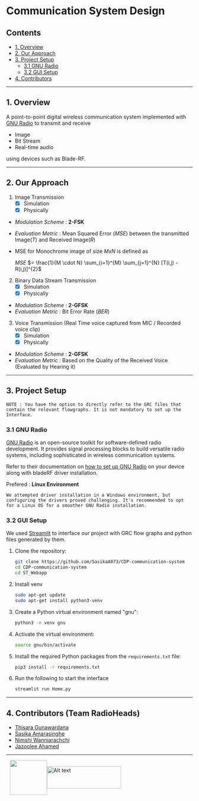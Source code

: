 # Communication System Design

## Contents

- [1. Overview](#1-overview)
- [2. Our Approach](#2-our-approach)
- [3. Project Setup](#3-project-setup)
  - [3.1 GNU Radio](#31-gnu-radio)
  - [3.2 GUI Setup](#32-gui-setup)
- [4. Contributors](#4-contributors-team-radioheads)

___

## 1. Overview

A point-to-point digital wireless communication system implemented with [GNU Radio](https://www.gnuradio.org/) to transmit and receive

- Image
- Bit Stream
- Real-time audio

 using devices such as Blade-RF.

___

## 2. Our Approach

1. Image Transmission
    - [x] Simulation
    - [x] Physically

- _Modulation Scheme_ : **2-FSK**
- _Evaluation Metric_ : Mean Squared Error (_MSE_) between the transmitted Image(_T_) and Received Image(_R_)
- MSE for Monochrome image of size _MxN_ is defined as

    _MSE_ $= \frac{1}{M \cdot N} \sum_{i=1}^{M} \sum_{j=1}^{N} [T(i,j) - R(i,j)]^{2}$

2. Binary Data Stream Transmission
    - [x] Simulation
    - [x] Physically

- _Modulation Scheme_ : **2-GFSK**
- _Evaluation Metric_ : Bit Error Rate (_BER_)

3. Voice Transmission (Real Time voice captured from MIC / Recorded voice clip)
    - [x] Simulation
    - [x] Physically

- _Modulation Scheme_ : **2-GFSK**
- _Evaluation Metric_ : Based on the Quality of the Received Voice (Evaluated by Hearing it)

___

## 3. Project Setup

```
NOTE : You have the option to directly refer to the GRC files that contain the relevant flowgraphs. It is not mandatory to set up the Interface.
```

### 3.1 GNU Radio

[GNU Radio](https://www.gnuradio.org/) is an open-source toolkit for software-defined radio development. It provides signal processing blocks to build versatile radio systems, including sophisticated in wireless communication systems.

Refer to their documentation on [how to set up GNU Radio](https://wiki.gnuradio.org/index.php/InstallingGR) on your device along with bladeRF driver installation.

Prefered : **Linux Environment**
```
We attempted driver installation in a Windows environment, but configuring the drivers proved challenging. It's recommended to opt for a Linux OS for a smoother GNU Radio installation.
```

### 3.2 GUI Setup

We used [Streamlit](https://streamlit.io/) to interface our project with GRC flow graphs and python files generated by them.

1. Clone the repository:

    ```bash
    git clone https://github.com/SasikaA073/CDP-communication-system
    cd CDP-communication-system
    cd ST_Webapp
    ```

2. Install venv

    ```bash
    sudo apt-get update
    sudo apt-get install python3-venv
    ```

3. Create a Python virtual environment named "gnu":

    ```bash
    python3 -m venv gnu
    ```

4. Activate the virtual environment:

    ```bash
    source gnu/bin/activate
    ```

5. Install the required Python packages from the `requirements.txt` file:

    ```bash
    pip3 install -r requirements.txt
    ```

6. Run the following to start the interface

    ```bash
    streamlit run Home.py
    ```

___

## 4. Contributors (Team RadioHeads)

- [Thisara Gunawardana](https://lk.linkedin.com/in/thisara-gunawardana-3a1774264)
- [Sasika Amarasinghe](https://lk.linkedin.com/in/sasika-amarasinghe)
- [Nimshi Wanniarachchi](https://lk.linkedin.com/in/nimshi-wanniarachchi-9a4541241)
- [Jazoolee Ahamed](https://lk.linkedin.com/in/jazoolee-ahamed)

___
<div style="display: flex; align-items: center;">
    <img src="https://upload.wikimedia.org/wikipedia/en/6/60/University_of_Moratuwa_logo.png" width="100px" height="94px" style="margin-left: 10px;" />
   
<img src="https://ent.uom.lk/wp-content/uploads/2021/07/logo-entc-copy.png" alt="Alt text" width="200px" height="60px" style="clip: rect(50px, 100px, 50px, 30px);" />
    
</div>


